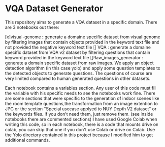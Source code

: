 # VQA Dataset Generator

This repository aims to generate a VQA dataset in a specific domain.
There are 3 notebooks out there:
  
[x]visual-genome : generate a domaine specific dataset from visual genome by filtering images that contain objects provided in the 		keyword text file and not provided the negative keyword text file
[] VQA : generate a domaine specific dataset from VQA v2 dataset by filtering questions that contain keyword provided in the keyword text file
[]Raw_images_generator : generate a domain specific dataset from raw images. We apply an object detection algorithm (in this case yolo) and apply some question templates to the detected objects to generate questions. The questions of course are very limited compared to human generated questions in other datasets.
  
Each notebook contains a variables section. Any user of this code must fill the variable with his specific needs to see the notebooks work fine.
There are some sections that were specific to the generation of indoor scenes like the room template questions,the transformation from an image extention to JPG or the section "Special usecase applyed to NUY Depth V2 dataset" or the keywords files. If you don't need them, just remove them. (see inside notebooks there are commented sections)
I have used Google Colab when writing this code, so in each notebook, there is a code that mounts drive on colab, you can skip that one if you don't use Colab or drive on Colab.
Use the Yolo directory contained in this project because I modified him to get additional commands.

